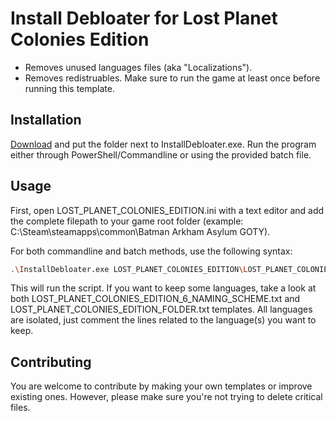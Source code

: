 # Install Debloater for Lost Planet Colonies Edition

- Removes unused languages files (aka "Localizations").
- Removes redistruables. Make sure to run the game at least once before running this template.

## Installation

[Download](https://github.com/neatodev/InstallDebloater/blob/main/templates/LOST_PLANET_COLONIES_EDITION/LOST_PLANET_COLONIES_EDITION.zip) and put the folder next to InstallDebloater.exe. Run the program either through PowerShell/Commandline or using the provided batch file.

## Usage

First, open LOST_PLANET_COLONIES_EDITION.ini with a text editor and add the complete filepath to your game root folder (example: C:\Steam\steamapps\common\Batman Arkham Asylum GOTY).

For both commandline and batch methods, use the following syntax:

```bash
.\InstallDebloater.exe LOST_PLANET_COLONIES_EDITION\LOST_PLANET_COLONIES_EDITION.ini
```
This will run the script.
If you want to keep some languages, take a look at both LOST_PLANET_COLONIES_EDITION_6_NAMING_SCHEME.txt and LOST_PLANET_COLONIES_EDITION_FOLDER.txt templates. All languages are isolated, just comment the lines related to the language(s) you want to keep. 

## Contributing
You are welcome to contribute by making your own templates or improve existing ones. However, please make sure you're not trying to delete critical files. 